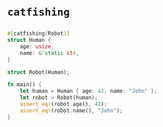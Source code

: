 <h1 text-align="center">

`catfishing`

</h1>


```rs
#[catfishing(Robot)]
struct Human {
    age: usize,
    name: &'static str,
}

struct Robot(Human);

fn main() {
    let human = Human { age: 42, name: "John" };
    let robot = Robot(human);
    assert_eq!(robot.age(), 42);
    assert_eq!(robot.name(), "John");
}
```
